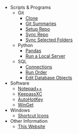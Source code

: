 <!-- docs/_sidebar.md -->
- Scripts & Programs
  - Git
    - [Clone](/Scripts&Programs/Git/Clone%20Repo.md)
    - [Git Summaries](/Scripts&Programs/Git/Git%20Summaries.md)
    - [Setup Repo](/Scripts&Programs/Git/Setup%20Repo.md)
    - [Sync Repo](/Scripts&Programs/Git/Sync%20Repo.md)
    - [Sync Selected Folders](/Scripts&Programs/Git/Sync%20with%20selected%20folders.md)
  - Python
    - [Pandas](/Scripts&Programs/Python/Pandas.md)
    - [Run a Local Server](/Scripts&Programs/Python/Run%20Server.md)
  - SQL
    - [Connections](/Scripts&Programs/SQL/Connections.md)
    - [Run Order](/Scripts&Programs/SQL/'SQL%20Run%20Order.md')
    - [Edit Database Objects](/Scripts&Programs/'SQL/Edit%20database%20Objects.md')
- Software
  - [Notepad++](/Software/Notepad++.md)
  - [KeepassXC](/Software/KeepassXC.md)
  - [AutoHotKey](/Software/AutoHotkey.md)
  - [WinGet](/Software/winget.md)
- Windows
  - [Shortcut Icons](/Windows/Windows_icon_dll_files.md)
- Other Information
  - [This Website](Website.md)

